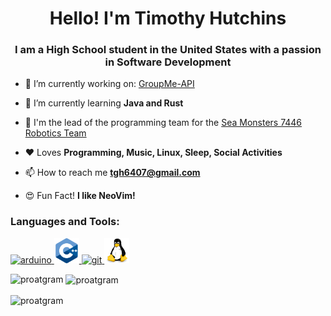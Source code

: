 <h1 align="center">Hello! I'm Timothy Hutchins</h1>
<h3 align="center">I am a High School student in the United States with a passion in Software Development</h3>

- 🔭 I’m currently working on: [GroupMe-API](https://github.com/proatgram/GroupMe-API)

- 🌱 I’m currently learning **Java and Rust**

- 📝 I'm the lead of the programming team for the [Sea Monsters 7446 Robotics Team](https://github.com/Sea-Monsters-7446)

- ❤️ Loves **Programming, Music, Linux, Sleep, Social Activities**

- 📫 How to reach me **tgh6407@gmail.com**

- ️😍 Fun Fact! **I like NeoVim!**

<h3 align="left">Languages and Tools:</h3>
<p align="left"> <a href="https://www.arduino.cc/" target="_blank" rel="noreferrer"> <img src="https://cdn.worldvectorlogo.com/logos/arduino-1.svg" alt="arduino" width="40" height="40"/> </a> <a href="https://www.w3schools.com/cpp/" target="_blank" rel="noreferrer"> <img src="https://raw.githubusercontent.com/devicons/devicon/master/icons/cplusplus/cplusplus-original.svg" alt="cplusplus" width="40" height="40"/> </a> <a href="https://git-scm.com/" target="_blank" rel="noreferrer"> <img src="https://www.vectorlogo.zone/logos/git-scm/git-scm-icon.svg" alt="git" width="40" height="40"/> </a> <a href="https://www.linux.org/" target="_blank" rel="noreferrer"> <img src="https://raw.githubusercontent.com/devicons/devicon/master/icons/linux/linux-original.svg" alt="linux" width="40" height="40"/> </a> </p>

<p><img align="left" src="https://github-readme-stats.vercel.app/api/top-langs?username=proatgram&show_icons=true&locale=en&layout=compact" alt="proatgram" /></p>

<p>&nbsp;<img align="center" src="https://github-readme-stats.vercel.app/api?username=proatgram&show_icons=true&locale=en" alt="proatgram" /></p>

<p><img align="center" src="https://github-readme-streak-stats.herokuapp.com/?user=proatgram&" alt="proatgram" /></p>
